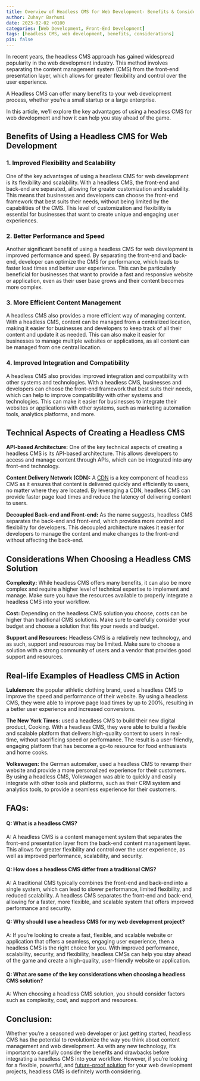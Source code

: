```yaml
---
title: Overview of Headless CMS for Web Development- Benefits & Considerations
author: Zuhayr Barhumi
date: 2023-02-02 +0100
categories: [Web Development, Front-End Development]
tags: [headless CMS, web development, benefits, considerations]
pin: false
---
```


In recent years, the headless CMS approach has gained widespread popularity in the web development industry. This method involves separating the content management system (CMS) from the front-end presentation layer, which allows for greater flexibility and control over the user experience.

A Headless CMS can offer many benefits to your web development process, whether you’re a small startup or a large enterprise.

In this article, we’ll explore the key advantages of using a headless CMS for web development and how it can help you stay ahead of the game.

## Benefits of Using a Headless CMS for Web Development

### 1\. Improved Flexibility and Scalability

One of the key advantages of using a headless CMS for web development is its flexibility and scalability. With a headless CMS, the front-end and back-end are separated, allowing for greater customization and scalability. This means that businesses and developers can choose the front-end framework that best suits their needs, without being limited by the capabilities of the CMS. This level of customization and flexibility is essential for businesses that want to create unique and engaging user experiences.

### 2\. Better Performance and Speed

Another significant benefit of using a headless CMS for web development is improved performance and speed. By separating the front-end and back-end, developer can optimize the CMS for performance, which leads to faster load times and better user experience. This can be particularly beneficial for businesses that want to provide a fast and responsive website or application, even as their user base grows and their content becomes more complex.

### 3\. More Efficient Content Management

A headless CMS also provides a more efficient way of managing content. With a headless CMS, content can be managed from a centralized location, making it easier for businesses and developers to keep track of all their content and update it as needed. This can also make it easier for businesses to manage multiple websites or applications, as all content can be managed from one central location.

### 4\. Improved Integration and Compatibility

A headless CMS also provides improved integration and compatibility with other systems and technologies. With a headless CMS, businesses and developers can choose the front-end framework that best suits their needs, which can help to improve compatibility with other systems and technologies. This can make it easier for businesses to integrate their websites or applications with other systems, such as marketing automation tools, analytics platforms, and more.

## Technical Aspects of Creating a Headless CMS

**API-based Architecture:** One of the key technical aspects of creating a headless CMS is its API-based architecture. This allows developers to access and manage content through APIs, which can be integrated into any front-end technology.

**Content Delivery Network (CDN):** A [CDN](https://www.cloudflare.com/learning/cdn/what-is-a-cdn/) is a key component of headless CMS as it ensures that content is delivered quickly and efficiently to users, no matter where they are located. By leveraging a CDN, headless CMS can provide faster page load times and reduce the latency of delivering content to users.

**Decoupled Back-end and Front-end:** As the name suggests, headless CMS separates the back-end and front-end, which provides more control and flexibility for developers. This decoupled architecture makes it easier for developers to manage the content and make changes to the front-end without affecting the back-end.

## Considerations When Choosing a Headless CMS Solution

**Complexity:** While headless CMS offers many benefits, it can also be more complex and require a higher level of technical expertise to implement and manage. Make sure you have the resources available to properly integrate a headless CMS into your workflow.

**Cost:** Depending on the headless CMS solution you choose, costs can be higher than traditional CMS solutions. Make sure to carefully consider your budget and choose a solution that fits your needs and budget.

**Support and Resources:** Headless CMS is a relatively new technology, and as such, support and resources may be limited. Make sure to choose a solution with a strong community of users and a vendor that provides good support and resources.

## Real-life Examples of Headless CMS in Action

**Lululemon:** the popular athletic clothing brand, used a headless CMS to improve the speed and performance of their website. By using a headless CMS, they were able to improve page load times by up to 200%, resulting in a better user experience and increased conversions.

**The New York Times:** used a headless CMS to build their new digital product, Cooking. With a headless CMS, they were able to build a flexible and scalable platform that delivers high-quality content to users in real-time, without sacrificing speed or performance. The result is a user-friendly, engaging platform that has become a go-to resource for food enthusiasts and home cooks.

**Volkswagen:** the German automaker, used a headless CMS to revamp their website and provide a more personalized experience for their customers. By using a headless CMS, Volkswagen was able to quickly and easily integrate with other tools and platforms, such as their CRM system and analytics tools, to provide a seamless experience for their customers.

## FAQs:

#### Q: What is a headless CMS?

A: A headless CMS is a content management system that separates the front-end presentation layer from the back-end content management layer. This allows for greater flexibility and control over the user experience, as well as improved performance, scalability, and security.

#### Q: How does a headless CMS differ from a traditional CMS?

A: A traditional CMS typically combines the front-end and back-end into a single system, which can lead to slower performance, limited flexibility, and reduced scalability. A headless CMS separates the front-end and back-end, allowing for a faster, more flexible, and scalable system that offers improved performance and security.

#### Q: Why should I use a headless CMS for my web development project?

A: If you’re looking to create a fast, flexible, and scalable website or application that offers a seamless, engaging user experience, then a headless CMS is the right choice for you. With improved performance, scalability, security, and flexibility, headless CMSs can help you stay ahead of the game and create a high-quality, user-friendly website or application.

#### Q: What are some of the key considerations when choosing a headless CMS solution?

A: When choosing a headless CMS solution, you should consider factors such as complexity, cost, and support and resources.

## Conclusion:

Whether you’re a seasoned web developer or just getting started, headless CMS has the potential to revolutionize the way you think about content management and web development. As with any new technology, it’s important to carefully consider the benefits and drawbacks before integrating a headless CMS into your workflow. However, if you’re looking for a flexible, powerful, and [future-proof solution](https://zouheir-barhoumi.github.io/blog/posts/the-future-of-front-end-web-development-emerging-trends/) for your web development projects, headless CMS is definitely worth considering.
